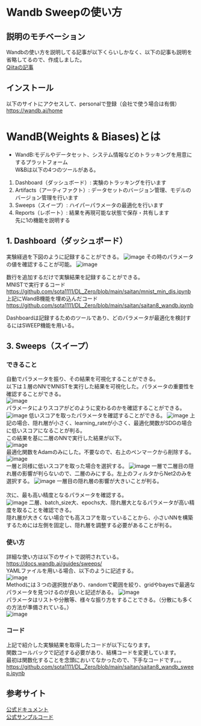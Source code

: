 # Wandb Sweepの使い方
## 説明のモチベーション
Wandbの使い方を説明してる記事が以下くらいしかなく、以下の記事も説明を省略してるので、作成しました。  
[Qiitaの記事](https://qiita.com/daikiclimate/items/9743976a108ea039bd88)  
## インストール
以下のサイトにアクセスして、personalで登録（会社で使う場合は有償）  
https://wandb.ai/home
# WandB(Weights & Biases)とは
- WandB:モデルやデータセット、システム情報などのトラッキングを用意にするプラットフォーム  
W&Bは以下の4つのツールがある。
1. Dashboard（ダッシュボード）: 実験のトラッキングを行います
2. Artifacts（アーティファクト）: データセットのバージョン管理、モデルのバージョン管理を行います
3. Sweeps（スイープ）: ハイパーパラメータの最適化を行います
4. Reports（レポート）: 結果を再現可能な状態で保存・共有します  
先に1の機能を説明する
## 1. Dashboard（ダッシュボード）
実験経過を下図のように記録することができる。
![image](https://user-images.githubusercontent.com/97399125/210121904-0b8a9d4e-bbba-4100-a275-fba1045295d2.png)
その時のパラメータの値を確認することが可能。
![image](https://user-images.githubusercontent.com/97399125/210121953-142a2e61-ad39-4b67-b2ba-f69c390e19da.png)

数行を追加するだけで実験結果を記録することができる。  
MNISTで実行するコード  
https://github.com/sota1111/DL_Zero/blob/main/saitan/mnist_min_dis.ipynb  
上記にWandB機能を埋め込んだコード   
https://github.com/sota1111/DL_Zero/blob/main/saitan/saitan8_wandb.ipynb  

Dashboardは記録するためのツールであり、どのパラメータが最適化を検討するにはSWEEP機能を用いる。  


## 3. Sweeps（スイープ）
### できること
自動でパラメータを振り、その結果を可視化することができる。  
以下は１層のNNでMNISTを実行した結果を可視化した。パラメータの重要性を確認することができる。  
![image](https://user-images.githubusercontent.com/97399125/210122273-82bbc6df-86f9-40e1-a3fd-7c573de83edb.png)  
パラメータによりスコアがどのように変わるのかを確認することができる。  
![image](https://user-images.githubusercontent.com/97399125/210122287-a584d075-3ec1-437e-bde7-b06fc71d784b.png)
低いスコアを取ったパラメータを確認することができる。
![image](https://user-images.githubusercontent.com/97399125/210122330-f5951502-7673-424a-9edd-1ff407ad9233.png)
上記の場合、隠れ層が小さく、learning_rateが小さく、最適化関数がSDGの場合に低いスコアになることが判る。  
この結果を基に二層のNNで実行した結果が以下。  
![image](https://user-images.githubusercontent.com/97399125/210122428-e8ec2f92-21d3-4463-9b94-05dbadbb9cdf.png)  
最適化関数をAdamのみにした。不要なので、右上のペンマークから削除する。  
![image](https://user-images.githubusercontent.com/97399125/210122462-1bea0bf3-43c1-44ed-88c1-dce518f0b6cb.png)  
一層と同様に低いスコアを取った場合を選択する。
![image](https://user-images.githubusercontent.com/97399125/210122496-34b06c88-daa5-40fc-8b97-5578fd848814.png)
一層で二層目の隠れ層の影響が判らないので、二層のみにする。左上のフィルタからNet2のみを選択する。
![image](https://user-images.githubusercontent.com/97399125/210122539-2262f70d-f5e4-47b9-ac93-2f65c6278745.png)
一層目の隠れ層の影響が大きいことが判る。  
<br>
次に、最も高い精度となるパラメータを確認する。  
![image](https://user-images.githubusercontent.com/97399125/210122607-bf97c439-d45c-4a03-9ef4-6005b1030b44.png)
二層、batch_size大、epochs大、隠れ層大となるパラメータが高い精度を取ることを確認できる。  
隠れ層が大きくない場合でも高スコアを取っていることから、小さいNNを構築するためには左側を固定し、隠れ層を調整する必要があることが判る。  
### 使い方
詳細な使い方は以下のサイトで説明されている。  
https://docs.wandb.ai/guides/sweeps/  
YAMLファイルを用いる場合、以下のように記述する。    
![image](https://user-images.githubusercontent.com/97399125/210122759-5feef0ee-b588-4a55-aa8b-2bd2df2bd3e1.png)  
Methodには３つの選択肢があり、randomで範囲を絞り、gridやbayesで最適なパラメータを見つけるのが良いと記述がある。
![image](https://user-images.githubusercontent.com/97399125/210122786-23cea844-8871-40b3-84a1-0e270667fcf5.png)  
パラメータはリストや分散等、様々な振り方をすることできる。（分散にも多くの方法が準備されている。）  
![image](https://user-images.githubusercontent.com/97399125/210122811-6db702ee-45a6-469c-9069-f77df4742adf.png)  
### コード
上記で紹介した実験結果を取得したコードが以下になります。  
関数コールバックで記述する必要があり、結構コードを変更しています。  
最初は関数化することを念頭においてなかったので、下手なコードです。。。
https://github.com/sota1111/DL_Zero/blob/main/saitan/saitan8_wandb_sweep.ipynb

## 参考サイト
[公式ドキュメント](https://docs.wandb.ai/)  
[公式サンプルコード](https://github.com/wandb/examples)  
